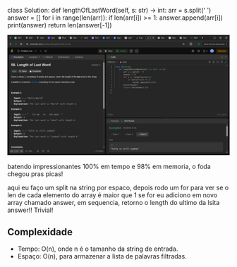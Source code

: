 class Solution:
    def lengthOfLastWord(self, s: str) -> int:
        arr = s.split(' ')
        answer = []
        for i in range(len(arr)):
            if len(arr[i]) >= 1:
                answer.append(arr[i])
        print(answer)
        return len(answer[-1])

![alt text](image.png)

batendo impressionantes 100% em tempo e 98% em memoria, o foda chegou pras picas!

aqui eu faço um split na string por espaco, depois rodo um for para ver se o len de cada elemento do array é maior que 1 se for eu adiciono em novo array chamado answer, em sequencia, retorno o length do ultimo da lsita answer!!
Trivial!

## Complexidade
- Tempo: O(n), onde n é o tamanho da string de entrada.  
- Espaço: O(n), para armazenar a lista de palavras filtradas.